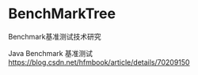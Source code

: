 # BenchMarkTree
Benchmark基准测试技术研究


Java Benchmark 基准测试
https://blog.csdn.net/hfmbook/article/details/70209150